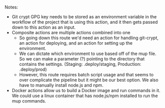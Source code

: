Notes:

-   Git crypt GPG key needs to be stored as an environment variable in the workflow of the project that is using this action, and it then gets passed down to this action as an input.
-   Composite actions are multiple actions combined into one
    -   So going down this route we'd need an action for handling git-crypt, an action for deploying, and an action for setting up the environment.
    -   We can dictate which environment to use based off of the mup file. So we can make a parameter (?) pointing to the directory that contains the settings. (Staging: .deploy/staging, Production: .deploy/prod)
    -   However, this route requires batch script usage and that seems to over complicate the pipeline but it might be our best option. We also have to manually install node.js and npm.
-   Docker actions allow us to build a Docker image and run commands in it. We could use a linux container that has node.js/npm installed to run the mup commands.
